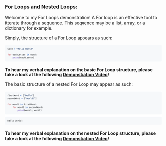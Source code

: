 ### For Loops and Nested Loops:

Welcome to my For Loops demonstration! A For loop is an effective tool to itterate through a sequence. This sequence may be a list, array, or a dictionary for example.

Simply, the structure of a For Loop appears as such: 

<img src="for.png" width="700"/>  

**To hear my verbal explanation on the basic For Loop structure, please take a look at the following [Demonstration Video](https://web.microsoftstream.com/video/bcbfac9f-b6d4-4b89-b8fa-1b0a4a1d7938)!**

The basic structure of a nested For Loop may appear as such:

<img src="nested.png" width="700"/>  

**To hear my verbal explanation on the nested For Loop structure, please take a look at the following [Demonstration Video](https://web.microsoftstream.com/video/a01ded44-b26d-4b0f-b75b-d6930967aa36)!**




